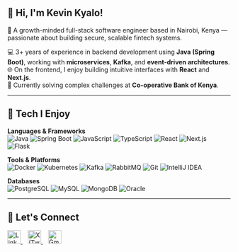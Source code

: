 ## 👋 Hi, I'm Kevin Kyalo!

🚀 A growth-minded full-stack software engineer based in Nairobi, Kenya — passionate about building secure, scalable fintech systems.  

💻 3+ years of experience in backend development using **Java (Spring Boot)**, working with **microservices**, **Kafka**, and **event-driven architectures**.  
🌐 On the frontend, I enjoy building intuitive interfaces with **React** and **Next.js**.  
🔭 Currently solving complex challenges at **Co-operative Bank of Kenya**.

---

## 💼 Tech I Enjoy

**Languages & Frameworks**  
![Java](https://img.shields.io/badge/Java-%23ED8B00.svg?style=for-the-badge&logo=java&logoColor=white) 
![Spring Boot](https://img.shields.io/badge/Spring_Boot-6DB33F?style=for-the-badge&logo=spring-boot&logoColor=white) 
![JavaScript](https://img.shields.io/badge/JavaScript-F7DF1E?style=for-the-badge&logo=javascript&logoColor=black) 
![TypeScript](https://img.shields.io/badge/TypeScript-3178C6?style=for-the-badge&logo=typescript&logoColor=white) 
![React](https://img.shields.io/badge/React-20232A?style=for-the-badge&logo=react&logoColor=61DAFB) 
![Next.js](https://img.shields.io/badge/Next.js-000000?style=for-the-badge&logo=next.js&logoColor=white) 
![Flask](https://img.shields.io/badge/Flask-000000?style=for-the-badge&logo=flask&logoColor=white)

**Tools & Platforms**  
![Docker](https://img.shields.io/badge/Docker-2496ED?style=for-the-badge&logo=docker&logoColor=white) 
![Kubernetes](https://img.shields.io/badge/Kubernetes-326CE5?style=for-the-badge&logo=kubernetes&logoColor=white) 
![Kafka](https://img.shields.io/badge/Apache_Kafka-231F20?style=for-the-badge&logo=apache-kafka&logoColor=white) 
![RabbitMQ](https://img.shields.io/badge/RabbitMQ-FF6600?style=for-the-badge&logo=rabbitmq&logoColor=white) 
![Git](https://img.shields.io/badge/Git-F05032?style=for-the-badge&logo=git&logoColor=white) 
![IntelliJ IDEA](https://img.shields.io/badge/IntelliJ_IDEA-000000?style=for-the-badge&logo=intellij-idea&logoColor=white)

**Databases**  
![PostgreSQL](https://img.shields.io/badge/PostgreSQL-316192?style=for-the-badge&logo=postgresql&logoColor=white) 
![MySQL](https://img.shields.io/badge/MySQL-00758F?style=for-the-badge&logo=mysql&logoColor=white) 
![MongoDB](https://img.shields.io/badge/MongoDB-47A248?style=for-the-badge&logo=mongodb&logoColor=white) 
![Oracle](https://img.shields.io/badge/Oracle-F80000?style=for-the-badge&logo=oracle&logoColor=white)

---

## 🤝 Let's Connect

<a href="https://www.linkedin.com/in/kevin-kyalo">
  <img src="https://cdn.worldvectorlogo.com/logos/linkedin-icon-2.svg" alt="LinkedIn" width="30"/>
</a>
&nbsp;&nbsp;
<a href="https://x.com/kyalo_vibes">
  <img src="https://cdn.worldvectorlogo.com/logos/twitter-6.svg" alt="X (Twitter)" width="30"/>
</a>
&nbsp;&nbsp;
<a href="mailto:kevin.kioko4@gmail.com">
  <img src="https://cdn.worldvectorlogo.com/logos/gmail-icon-2.svg" alt="Gmail" width="30"/>
</a>
